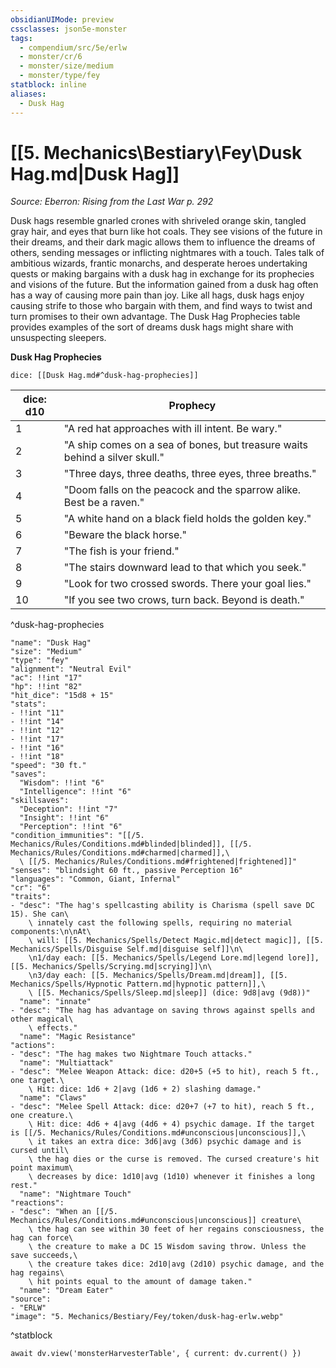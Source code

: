 ```yaml
---
obsidianUIMode: preview
cssclasses: json5e-monster
tags:
  - compendium/src/5e/erlw
  - monster/cr/6
  - monster/size/medium
  - monster/type/fey
statblock: inline
aliases:
  - Dusk Hag
---
```

# [[5. Mechanics\Bestiary\Fey\Dusk Hag.md|Dusk Hag]]
*Source: Eberron: Rising from the Last War p. 292*  

Dusk hags resemble gnarled crones with shriveled orange skin, tangled gray hair, and eyes that burn like hot coals. They see visions of the future in their dreams, and their dark magic allows them to influence the dreams of others, sending messages or inflicting nightmares with a touch. Tales talk of ambitious wizards, frantic monarchs, and desperate heroes undertaking quests or making bargains with a dusk hag in exchange for its prophecies and visions of the future. But the information gained from a dusk hag often has a way of causing more pain than joy. Like all hags, dusk hags enjoy causing strife to those who bargain with them, and find ways to twist and turn promises to their own advantage. The Dusk Hag Prophecies table provides examples of the sort of dreams dusk hags might share with unsuspecting sleepers.

**Dusk Hag Prophecies**

`dice: [[Dusk Hag.md#^dusk-hag-prophecies]]`

| dice: d10 | Prophecy |
|-----------|----------|
| 1 | "A red hat approaches with ill intent. Be wary." |
| 2 | "A ship comes on a sea of bones, but treasure waits behind a silver skull." |
| 3 | "Three days, three deaths, three eyes, three breaths." |
| 4 | "Doom falls on the peacock and the sparrow alike. Best be a raven." |
| 5 | "A white hand on a black field holds the golden key." |
| 6 | "Beware the black horse." |
| 7 | "The fish is your friend." |
| 8 | "The stairs downward lead to that which you seek." |
| 9 | "Look for two crossed swords. There your goal lies." |
| 10 | "If you see two crows, turn back. Beyond is death." |
^dusk-hag-prophecies

```statblock
"name": "Dusk Hag"
"size": "Medium"
"type": "fey"
"alignment": "Neutral Evil"
"ac": !!int "17"
"hp": !!int "82"
"hit_dice": "15d8 + 15"
"stats":
- !!int "11"
- !!int "14"
- !!int "12"
- !!int "17"
- !!int "16"
- !!int "18"
"speed": "30 ft."
"saves":
  "Wisdom": !!int "6"
  "Intelligence": !!int "6"
"skillsaves":
  "Deception": !!int "7"
  "Insight": !!int "6"
  "Perception": !!int "6"
"condition_immunities": "[[/5. Mechanics/Rules/Conditions.md#blinded|blinded]], [[/5. Mechanics/Rules/Conditions.md#charmed|charmed]],\
  \ [[/5. Mechanics/Rules/Conditions.md#frightened|frightened]]"
"senses": "blindsight 60 ft., passive Perception 16"
"languages": "Common, Giant, Infernal"
"cr": "6"
"traits":
- "desc": "The hag's spellcasting ability is Charisma (spell save DC 15). She can\
    \ innately cast the following spells, requiring no material components:\n\nAt\
    \ will: [[5. Mechanics/Spells/Detect Magic.md|detect magic]], [[5. Mechanics/Spells/Disguise Self.md|disguise self]]\n\
    \n1/day each: [[5. Mechanics/Spells/Legend Lore.md|legend lore]], [[5. Mechanics/Spells/Scrying.md|scrying]]\n\
    \n3/day each: [[5. Mechanics/Spells/Dream.md|dream]], [[5. Mechanics/Spells/Hypnotic Pattern.md|hypnotic pattern]],\
    \ [[5. Mechanics/Spells/Sleep.md|sleep]] (dice: 9d8|avg (9d8))"
  "name": "innate"
- "desc": "The hag has advantage on saving throws against spells and other magical\
    \ effects."
  "name": "Magic Resistance"
"actions":
- "desc": "The hag makes two Nightmare Touch attacks."
  "name": "Multiattack"
- "desc": "Melee Weapon Attack: dice: d20+5 (+5 to hit), reach 5 ft., one target.\
    \ Hit: dice: 1d6 + 2|avg (1d6 + 2) slashing damage."
  "name": "Claws"
- "desc": "Melee Spell Attack: dice: d20+7 (+7 to hit), reach 5 ft., one creature.\
    \ Hit: dice: 4d6 + 4|avg (4d6 + 4) psychic damage. If the target is [[/5. Mechanics/Rules/Conditions.md#unconscious|unconscious]],\
    \ it takes an extra dice: 3d6|avg (3d6) psychic damage and is cursed until\
    \ the hag dies or the curse is removed. The cursed creature's hit point maximum\
    \ decreases by dice: 1d10|avg (1d10) whenever it finishes a long rest."
  "name": "Nightmare Touch"
"reactions":
- "desc": "When an [[/5. Mechanics/Rules/Conditions.md#unconscious|unconscious]] creature\
    \ the hag can see within 30 feet of her regains consciousness, the hag can force\
    \ the creature to make a DC 15 Wisdom saving throw. Unless the save succeeds,\
    \ the creature takes dice: 2d10|avg (2d10) psychic damage, and the hag regains\
    \ hit points equal to the amount of damage taken."
  "name": "Dream Eater"
"source":
- "ERLW"
"image": "5. Mechanics/Bestiary/Fey/token/dusk-hag-erlw.webp"
```
^statblock

```dataviewjs
await dv.view('monsterHarvesterTable', { current: dv.current() })
```
